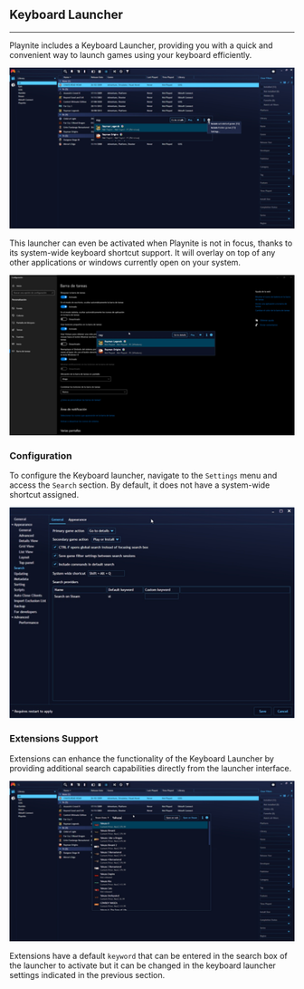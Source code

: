 ## Keyboard Launcher

---------------------

Playnite includes a Keyboard Launcher, providing you with a quick and convenient way to launch games using your keyboard efficiently. 

![Quick Game Launcher](images/keyboardLauncher_KeyboardLauncher.jpg)

This launcher can even be activated when Playnite is not in focus, thanks to its system-wide keyboard shortcut support. It will overlay on top of any other applications or windows currently open on your system.

![System-wide Shortcut](images/keyboardLauncher_KeyboardLauncherWide.jpg)

### Configuration

To configure the Keyboard launcher, navigate to the `Settings` menu and access the `Search` section. By default, it does not have a system-wide shortcut assigned.

![Quick Game Launcher Settings](images/keyboardLauncher_KeyboardLauncherSettings.jpg)

### Extensions Support

Extensions can enhance the functionality of the Keyboard Launcher by providing additional search capabilities directly from the launcher interface.

![keyboardLauncherExtensions](images/keyboardLauncher_KeyboardLauncherExtensions.jpg)

Extensions have a default `keyword` that can be entered in the search box of the launcher to activate but it can be changed in the keyboard launcher settings indicated in the previous section.
